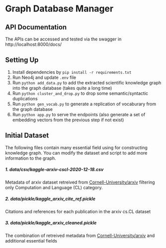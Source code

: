 # Graph Database Manager

## API Documentation

The APIs can be accessed and tested via the swagger in http://localhost:8000/docs/

## Setting Up

1. Install dependencies by `pip install -r requirements.txt`
2. Run Neo4j and update `.env` file
3. Run `python add_data.py` to add the extracted scientific knowledge graph into the graph database (takes quite a long time)
4. Run `python cluster_and_drop.py` to drop some semantic/syntactic duplications
5. Run `python gen_vocab.py` to generate a replication of vocaburary from the graph database
6. Run `python app.py` to serve the endpoints (also generate a set of embedding vectors from the previous step if not exist)

## Initial Dataset

The following files contain many essential field using for constructing knowledge graph. You can modify the dataset and script to add more information to the graph.

##### 1. data/csv/kaggle-arxiv-cscl-2020-12-18.csv
Metadata of arxiv dataset retreived from [Cornell-University/arxiv](https://www.kaggle.com/Cornell-University/arxiv) filtering only Computation and Language (CL) category.

##### 2. data/pickle/kaggle_arxiv_cite_ref.pickle
Citations and references for each publication in the arxiv cs.CL dataset

##### 3. data/pickle/kaggle_arxiv_cleaned.pickle
The combination of retreived metadata from [Cornell-University/arxiv](https://www.kaggle.com/Cornell-University/arxiv) and additional essential fields
